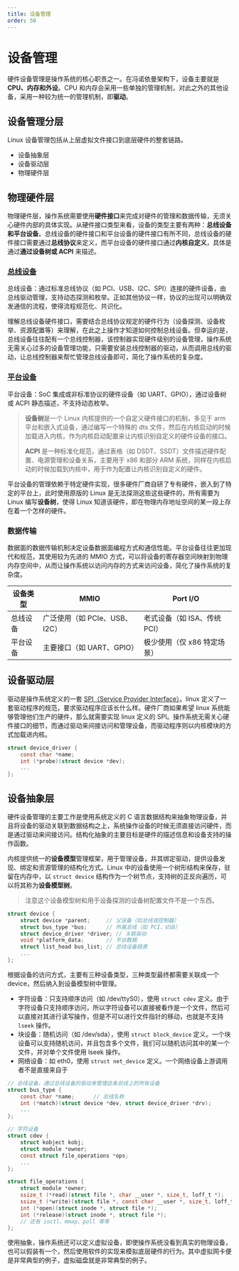 ```yaml
---
title: 设备管理
order: 50
---
```


# 设备管理
硬件设备管理是操作系统的核心职责之一。在冯诺依曼架构下，设备主要就是 **CPU、内存和外设**。CPU 和内存会采用一些单独的管理机制，对此之外的其他设备，采用一种较为统一的管理机制，即**驱动**。

## 设备管理分层
Linux 设备管理包括从上层虚拟文件接口到底层硬件的整套链路。
- 设备抽象层
- 设备驱动层
- 物理硬件层

## 物理硬件层
物理硬件层，操作系统需要使用**硬件接口**来完成对硬件的管理和数据传输，无须关心硬件内部的具体实现。从硬件接口类型来看，设备的类型主要有两种：**总线设备和平台设备**。总线设备的硬件接口和平台设备的硬件接口有所不同，总线设备的硬件接口需要通过**总线协议**来定义，而平台设备的硬件接口通过**内核自定义**，具体是通过**通过设备树或 ACPI** 来描述。

### [总线设备](/kernel/embed/bus/)
总线设备：通过标准总线协议（如 PCI、USB、I2C、SPI）连接的硬件设备，由总线驱动管理，支持动态探测和枚举。正如其他协议一样，协议的出现可以明确双发通信的流程，使得流程规范化、共识化。

理解总线设备硬件接口，需要结合总线协议规定的硬件行为（设备探测、设备枚举、资源配置等）来理解，在此之上操作才知道如何控制总线设备。但幸运的是，总线设备往往配有一个总线控制器，该控制器实现硬件级别的设备管理，操作系统无需关心过多的设备管理功能，只需要安装总线控制器的驱动，从而调用总线的驱动，让总线控制器来帮忙管理总线设备即可，简化了操作系统的复杂度。

### [平台设备](/kernel/embed/bus/platform)
平台设备：SoC 集成或非标准协议的硬件设备（如 UART、GPIO），通过设备树或 ACPI 静态描述，不支持动态枚举。
> **设备树**是一个 Linux 内核提供的一个自定义硬件接口的机制，多见于 arm 平台和嵌入式设备，通过编写一个特殊的 dts 文件，然后在内核启动的时候加载进入内核，作为内核启动配置来让内核识别自定义的硬件设备的接口。
>
> **ACPI** 是一种标准化规范，通过表格（如 DSDT、SSDT）文件描述硬件配置、电源管理和设备关系，主要用于 x86 和部分 ARM 系统，同样在内核启动的时候加载到内核中，用于作为配置让内核识别自定义的硬件。

平台设备的管理依赖于特定硬件实现，很多硬件厂商自研了专有硬件，嵌入到了特定的平台上，此时使用原版的 Linux 是无法探测这些这些硬件的，所有需要为 Linux 编写**设备树**，使得 Linux 知道该硬件，即在物理内存地址空间的某一段上存在着一个怎样的硬件。

### 数据传输
数据面的数据传输机制决定设备数据面编程方式和通信性能。平台设备往往更加现代和规范，其使用较为先进的 MMIO 方式，可以将设备的寄存器空间映射到物理内存空间中，从而让操作系统以访问内存的方式来访问设备，简化了操作系统的复杂度。

|设备类型|MMIO|Port I/O|
|-|-|-|
|总线设备|广泛使用（如 PCIe、USB、I2C）|老式设备（如 ISA、传统 PCI）|
|平台设备|主要接口（如 UART、GPIO）|极少使用（仅 x86 特定场景）|

## 设备驱动层
驱动是操作系统定义的一套 [SPI（Service Provider Interface）](./driver)。linux 定义了一套驱动程序的规范，要求驱动程序应该长什么样。硬件厂商如果希望 linux 系统能够管理他们生产的硬件，那么就需要实现 linux 定义的 SPI。操作系统无需关心硬件接口的细节，而通过驱动来间接访问和管理设备，而驱动程序则以内核模块的方式加载进内核。

```c
struct device_driver {
    const char *name;
    int (*probe)(struct device *dev);
    ...
};
```

## 设备抽象层
硬件设备管理的主要工作是使用系统定义的 C 语言数据结构来抽象物理设备，并且将设备的驱动关联到数据结构之上，系统操作设备的时候无须直接访问硬件，而是通过驱动来间接访问。结构化抽象的主要目标是硬件的描述信息和设备支持的操作函数。

内核提供统一的**设备模型**管理框架，用于管理设备，并其绑定驱动，提供设备发现、绑定和资源管理的结构化方式。Linux 中的设备使用一个树形结构来保存，驻留在内存中，以 `struct device` 结构作为一个树节点，支持树的正反向遍历，可以将其称为**设备模型树**。
> 注意这个设备模型树和用于设备探测的设备树配置文件不是一个东西。
```c
struct device {
    struct device *parent;     // 父设备（如总线或控制器）
    struct bus_type *bus;      // 所属总线（如 PCI、USB）
    struct device_driver *driver; // 关联驱动
    void *platform_data;       // 平台数据
    struct list_head bus_list; // 总线设备链表
    ...
};
```

根据设备的访问方式，主要有三种设备类型，三种类型最终都需要关联成一个 device，然后纳入到设备模型树中管理。
- 字符设备：只支持顺序访问（如 /dev/ttyS0），使用 `struct cdev` 定义。由于字符设备只支持顺序访问，所以字符设备可以直接被看作是一个文件，然后可以直接对其进行读写操作，但是不可以进行文件指针的移动，也就是不支持 `lseek` 操作。
- 块设备：随机访问（如 /dev/sda），使用 `struct block_device` 定义。一个块设备可以支持随机访问，并且包含多个文件，我们可以随机访问其中的某一个文件，并对单个文件使用 lseek 操作。
- 网络设备：如 eth0，使用 `struct net_device` 定义。一个网络设备上游调用者不是直接来自于

```c
// 总线设备，通过总线设备的驱动来管理这条总线上的所有设备
struct bus_type {
    const char *name;      // 总线名称
    int (*match)(struct device *dev, struct device_driver *drv);
    ...
};

// 字符设备
struct cdev {
    struct kobject kobj;
    struct module *owner;
    const struct file_operations *ops;
    ...
};

struct file_operations {
    struct module *owner;
    ssize_t (*read)(struct file *, char __user *, size_t, loff_t *);
    ssize_t (*write)(struct file *, const char __user *, size_t, loff_t *);
    int (*open)(struct inode *, struct file *);
    int (*release)(struct inode *, struct file *);
    // 还有 ioctl、mmap、poll 等等
};

```


使用抽象，操作系统还可以定义虚拟设备，即使操作系统没看到真实的物理设备，也可以假装有一个，然后使用软件的实现来模拟底层硬件的行为。其中虚拟网卡便是非常典型的例子，虚拟磁盘就是非常典型的例子。

